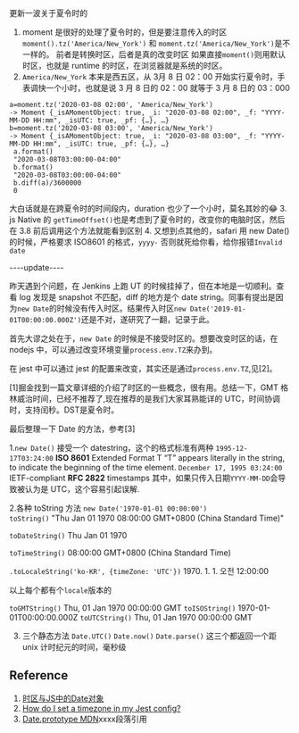 更新一波关于夏令时的

1. moment 是很好的处理了夏令时的，但是要注意传入的时区
`moment().tz('America/New_York')`
和
`moment.tz('America/New_York')`是不一样的。
前者是转换时区，后者是真的改变时区
如果直接`moment()`则用默认时区，也就是 runtime 的时区，在浏览器就是系统的时区。
2. `America/New_York` 本来是西五区，从 3月 8 日 02：00 开始实行夏令时，手表调快一个小时，也就是说 3 月 8 日的 02：00 就等于 3 月 8 日的 03：000

```
a=moment.tz('2020-03-08 02:00', 'America/New_York')
-> Moment {_isAMomentObject: true, _i: "2020-03-08 02:00", _f: "YYYY-MM-DD HH:mm", _isUTC: true, _pf: {…}, …}
b=moment.tz('2020-03-08 03:00', 'America/New_York')
-> Moment {_isAMomentObject: true, _i: "2020-03-08 03:00", _f: "YYYY-MM-DD HH:mm", _isUTC: true, _pf: {…}, …}
 a.format()
 "2020-03-08T03:00:00-04:00"
 b.format()
 "2020-03-08T03:00:00-04:00"
 b.diff(a)/3600000
 0
```
大白话就是在跨夏令时的时间段内，duration 也少了一个小时，莫名其妙的😂
3. js Native 的 `getTimeOffset()`也是考虑到了夏令时的，改变你的电脑时区，然后在 3.8 前后调用这个方法就能看到区别
4. 又想到点其他的，safari 用 new Date()的时候，严格要求 ISO8601 的格式，`yyyy-` 否则就死给你看，给你报错`Invalid date`

----update----

昨天遇到个问题，在 Jenkins 上跑 UT 的时候挂掉了，但在本地是一切顺利。查看 log 发现是 snapshot 不匹配，diff 的地方是个 date string。同事有提出是因为`new Date`的时候没有传入时区。结果传入时区`new Date('2019-01-01T00:00:00.000Z')`还是不对，遂研究了一翻，记录于此。

首先大谬之处在于，`new Date` 的时候是不接受时区的。想要改变时区的话，在 nodejs 中，可以通过改变环境变量`process.env.TZ`来办到。

在 jest 中可以通过 jest 的配置来改变，其实还是通过`process.env.TZ`,见[2]。

[1]掘金找到一篇文章详细的介绍了时区的一些概念，很有用。总结一下，GMT 格林威治时间，已经不推荐了,现在推荐的是我们大家耳熟能详的 UTC，时间协调时，支持闰秒。DST是夏令时。

最后整理一下 Date 的方法，参考[3]    

1.`new Date()` 接受一个 datestring，这个的格式标准有两种
`1995-12-17T03:24:00` **ISO 8601** Extended Format
T “T” appears literally in the string, to indicate the beginning of the time element.
`December 17, 1995 03:24:00` IETF-compliant **RFC 2822** timestamps 
其中，如果只传入日期`YYYY-MM-DD`会导致被认为是 UTC，这个容易引起误解.   

2.各种 toString 方法
`new Date('1970-01-01 00:00:00')`    
`toString()` "Thu Jan 01 1970 08:00:00 GMT+0800 (China Standard Time)"  
  
`toDateString()` Thu Jan 01 1970    

`toTimeString()` 08:00:00 GMT+0800 (China Standard Time)    

`.toLocaleString('ko-KR', {timeZone: 'UTC'})`  1970. 1. 1. 오전 12:00:00    

以上每个都有个`locale`版本的  
 
`toGMTString()` Thu, 01 Jan 1970 00:00:00 GMT
`toISOString()` 1970-01-01T00:00:00.000Z
`toUTCString()` Thu, 01 Jan 1970 00:00:00 GMT

3. 三个静态方法
`Date.UTC()`
`Date.now()`
`Date.parse()`
这三个都返回一个距 unix 计时纪元的时间，毫秒级

## Reference
1. [时区与JS中的Date对象
](https://juejin.im/post/5d23ef766fb9a07ea5681378)
2. [How do I set a timezone in my Jest config?](https://stackoverflow.com/questions/56261381/how-do-i-set-a-timezone-in-my-jest-config)
3. [Date.prototype MDN](https://developer.mozilla.org/en-US/docs/Web/JavaScript/Reference/Global_Objects/Date/toLocaleString)xxxx段落引用